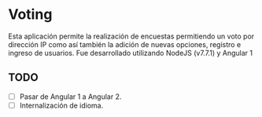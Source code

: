 # Voting
Esta aplicación permite la realización de encuestas permitiendo un voto por dirección IP como así también la adición de nuevas opciones, registro e ingreso de usuarios. Fue desarrollado utilizando NodeJS (v7.7.1) y Angular 1

## TODO
- [ ] Pasar de Angular 1 a Angular 2.
- [ ] Internalización de idioma.
